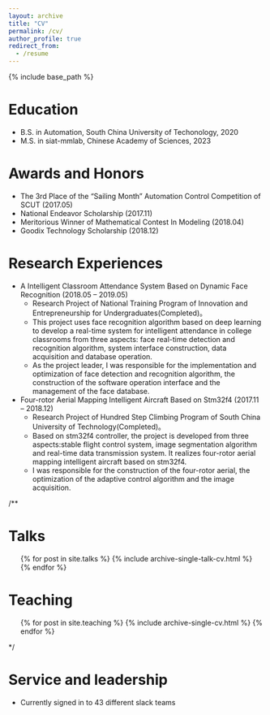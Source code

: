 ```yaml
---
layout: archive
title: "CV"
permalink: /cv/
author_profile: true
redirect_from:
  - /resume
---
```


{% include base_path %}

Education
======
* B.S. in Automation, South China University of Techonology, 2020
* M.S. in siat-mmlab, Chinese Academy of Sciences, 2023

Awards and Honors
======
* The 3rd Place of the “Sailing Month” Automation Control Competition of SCUT (2017.05)
* National Endeavor Scholarship (2017.11)
* Meritorious Winner of Mathematical Contest In Modeling (2018.04)
* Goodix Technology Scholarship (2018.12)

Research Experiences
======
* A Intelligent Classroom Attendance System Based on Dynamic Face Recognition (2018.05 – 2019.05)
  * Research Project of National Training Program of Innovation and Entrepreneurship for Undergraduates(Completed)。 
  * This project uses face recognition algorithm based on deep learning to develop a real-time system for intelligent attendance in college classrooms from three aspects: face real-time detection and recognition algorithm, system interface construction, data acquisition and database operation. 
  * As the project leader, I was responsible for the implementation and optimization of face detection and recognition algorithm, the construction of the software operation interface and the management of the face database. 
* Four-rotor Aerial Mapping Intelligent Aircraft Based on Stm32f4 (2017.11 – 2018.12)
  * Research Project of Hundred Step Climbing Program of South China University of Technology(Completed)。 
  * Based on stm32f4 controller, the project is developed from three aspects:stable flight control system, image segmentation algorithm and real-time data transmission system. It realizes four-rotor aerial mapping intelligent aircraft based on stm32f4. 
  * I was responsible for the construction of the four-rotor aerial, the optimization of the adaptive control algorithm and the image acquisition.
  
/**

Talks
======
  <ul>{% for post in site.talks %}
    {% include archive-single-talk-cv.html %}
  {% endfor %}</ul>

Teaching
======
  <ul>{% for post in site.teaching %}
    {% include archive-single-cv.html %}
  {% endfor %}</ul>
*/

Service and leadership
======
* Currently signed in to 43 different slack teams
